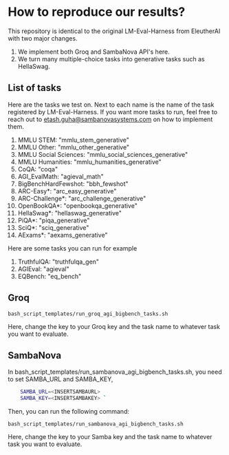 # How to reproduce our results?

This repository is identical to the original LM-Eval-Harness from EleutherAI with two major changes. 
1. We implement both Groq and SambaNova API's here.
2. We turn many multiple-choice tasks into generative tasks such as HellaSwag.

## List of tasks

Here are the tasks we test on. Next to each name is the name of the task registered by LM-Eval-Harness. If you want more tasks to run, feel free to reach out to etash.guha@sambanovasystems.com on how to implement them. 

1. MMLU STEM: "mmlu_stem_generative"
2. MMLU Other: "mmlu_other_generative" 
3. MMLU Social Sciences: "mmlu_social_sciences_generative"
4. MMLU Humanities: "mmlu_humanities_generative"
5. CoQA: "coqa"
6. AGI_EvalMath: "agieval_math"
7. BigBenchHardFewshot: "bbh_fewshot"
8. ARC-Easy*: "arc_easy_generative"
9. ARC-Challenge*: "arc_challenge_generative"
10. OpenBookQA*: "openbookqa_generative"
11. HellaSwag*: "hellaswag_generative"
12. PiQA*: "piqa_generative"
13. SciQ*: "sciq_generative"
14. AExams*: "aexams_generative"

Here are some tasks you can run for example
1. TruthfulQA: "truthfulqa_gen"
2. AGIEval: "agieval"
3. EQBench: "eq_bench"


## Groq

```
bash_script_templates/run_groq_agi_bigbench_tasks.sh
```

Here, change the key to your Groq key and the task name to whatever task you want to evaluate.

## SambaNova
In bash_script_templates/run_sambanova_agi_bigbench_tasks.sh, you need to set SAMBA_URL and SAMBA_KEY, 
```bash
    SAMBA_URL=<INSERTSAMBAURL> 
    SAMBA_KEY=<INSERTSAMBAKEY> `
```

Then, you can run the following command: 

```
bash_script_templates/run_sambanova_agi_bigbench_tasks.sh
```

Here, change the key to your Samba key and the task name to whatever task you want to evaluate.